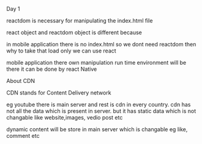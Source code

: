 Day 1

reactdom is necessary for manipulating the index.html file


react object and reactdom object is different because

in mobile application there is no index.html so we dont need reactdom then why to take that load
only we can use react 

mobile application there own manipulation run time environment will be there
it can be done by react Native


About CDN

CDN stands for Content Delivery network

eg youtube there is main server and rest is cdn in every country.
cdn has not all the data which is present in server. but it has static data which is not changable like website,images, vedio post etc

dynamic content will be store in main server which is changable eg like, comment etc




